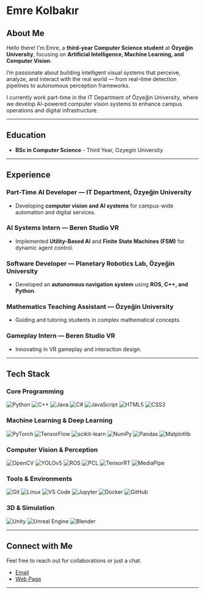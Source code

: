 # Emre Kolbakır 

## About Me

Hello there! I'm Emre, a **third-year Computer Science student** at **Özyeğin University**, focusing on **Artificial Intelligence, Machine Learning, and Computer Vision**. 

I’m passionate about building intelligent visual systems that perceive, analyze, and interact with the real world — from real-time detection pipelines to autonomous perception frameworks.  

I currently work part-time in the IT Department of Özyeğin University, where we develop AI-powered computer vision systems to enhance campus operations and digital infrastructure.  

---

## Education 

- **BSc in Computer Science** - Third Year, Ozyegin University

---

## Experience

### Part-Time AI Developer — IT Department, Özyeğin University  
- Developing **computer vision and AI systems** for campus-wide automation and digital services.  

### AI Systems Intern — Beren Studio VR  
- Implemented **Utility-Based AI** and **Finite State Machines (FSM)** for dynamic agent control.  

### Software Developer — Planetary Robotics Lab, Özyeğin University  
- Developed an **autonomous navigation system** using **ROS, C++, and Python**.  
  
### Mathematics Teaching Assistant —  Özyeğin University
- Guiding and tutoring students in complex mathematical concepts.

### Gameplay Intern — Beren Studio VR 
- Innovating in VR gameplay and interaction design.

---

## Tech Stack 

### Core Programming  
![Python](https://img.shields.io/badge/Python-%233776AB.svg?&style=for-the-badge&logo=python&logoColor=white)
![C++](https://img.shields.io/badge/C++-%2300599C.svg?&style=for-the-badge&logo=c%2B%2B&logoColor=white)
![Java](https://img.shields.io/badge/Java-%23ED8B00.svg?&style=for-the-badge&logo=java&logoColor=white)
![C#](https://img.shields.io/badge/C%23-%239312FF.svg?&style=for-the-badge&logo=c-sharp&logoColor=white)
![JavaScript](https://img.shields.io/badge/JavaScript-%23F7DF1E.svg?&style=for-the-badge&logo=javascript&logoColor=black)
![HTML5](https://img.shields.io/badge/HTML5-%23E34F26.svg?&style=for-the-badge&logo=html5&logoColor=white)
![CSS3](https://img.shields.io/badge/CSS3-%231572B6.svg?&style=for-the-badge&logo=css3&logoColor=white)

### Machine Learning & Deep Learning  
![PyTorch](https://img.shields.io/badge/PyTorch-%23EE4C2C.svg?&style=for-the-badge&logo=pytorch&logoColor=white)
![TensorFlow](https://img.shields.io/badge/TensorFlow-%23FF6F00.svg?&style=for-the-badge&logo=tensorflow&logoColor=white)
![scikit-learn](https://img.shields.io/badge/scikit--learn-%23F7931E.svg?&style=for-the-badge&logo=scikitlearn&logoColor=white)
![NumPy](https://img.shields.io/badge/NumPy-%23013243.svg?&style=for-the-badge&logo=numpy&logoColor=white)
![Pandas](https://img.shields.io/badge/Pandas-%23150458.svg?&style=for-the-badge&logo=pandas&logoColor=white)
![Matplotlib](https://img.shields.io/badge/Matplotlib-%230C55A5.svg?&style=for-the-badge&logo=matplotlib&logoColor=white)

### Computer Vision & Perception  
![OpenCV](https://img.shields.io/badge/OpenCV-%235C3EE8.svg?&style=for-the-badge&logo=opencv&logoColor=white)
![YOLOv5](https://img.shields.io/badge/YOLOv5-%23000000.svg?&style=for-the-badge&logo=yolo&logoColor=white)
![ROS](https://img.shields.io/badge/ROS-%2322314E.svg?&style=for-the-badge&logo=ros&logoColor=white)
![PCL](https://img.shields.io/badge/PCL-%23009ADA.svg?&style=for-the-badge&logoColor=white)
![TensorRT](https://img.shields.io/badge/TensorRT-%236EBE45.svg?&style=for-the-badge&logo=nvidia&logoColor=white)
![MediaPipe](https://img.shields.io/badge/MediaPipe-%23FF6F00.svg?&style=for-the-badge&logo=google&logoColor=white)

### Tools & Environments  
![Git](https://img.shields.io/badge/Git-%23F05033.svg?&style=for-the-badge&logo=git&logoColor=white)
![Linux](https://img.shields.io/badge/Linux-%23FCC624.svg?&style=for-the-badge&logo=linux&logoColor=black)
![VS Code](https://img.shields.io/badge/VS_Code-%23007ACC.svg?&style=for-the-badge&logo=visual-studio-code&logoColor=white)
![Jupyter](https://img.shields.io/badge/Jupyter-%23F37626.svg?&style=for-the-badge&logo=jupyter&logoColor=white)
![Docker](https://img.shields.io/badge/Docker-%232496ED.svg?&style=for-the-badge&logo=docker&logoColor=white)
![GitHub](https://img.shields.io/badge/GitHub-%23181717.svg?&style=for-the-badge&logo=github&logoColor=white)

### 3D & Simulation 
![Unity](https://img.shields.io/badge/Unity-%23000000.svg?&style=for-the-badge&logo=unity&logoColor=white)
![Unreal Engine](https://img.shields.io/badge/Unreal_Engine-%23313131.svg?&style=for-the-badge&logo=unreal-engine&logoColor=white)
![Blender](https://img.shields.io/badge/Blender-%23F5792A.svg?&style=for-the-badge&logo=blender&logoColor=white)

---

## Connect with Me 

Feel free to reach out for collaborations or just a chat.

- [Email](mailto:emre.kolbakir@ozu.edu.tr)
- [Web Page](https://emreklbkr.com)

---

